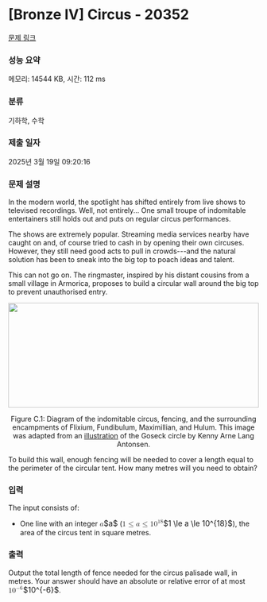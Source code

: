 # [Bronze IV] Circus - 20352 

[문제 링크](https://www.acmicpc.net/problem/20352) 

### 성능 요약

메모리: 14544 KB, 시간: 112 ms

### 분류

기하학, 수학

### 제출 일자

2025년 3월 19일 09:20:16

### 문제 설명

<p>In the modern world, the spotlight has shifted entirely from live shows to televised recordings.  Well, not entirely... One small troupe of indomitable entertainers still holds out and puts on regular circus performances.</p>

<p>The shows are extremely popular. Streaming media services nearby have caught on and, of course tried to cash in by opening their own circuses. However, they still need good acts to pull in crowds---and the natural solution has been to sneak into the big top to poach ideas and talent.</p>

<p>This can not go on. The ringmaster, inspired by his distant cousins from a small village in Armorica, proposes to build a circular wall around the big top to prevent unauthorised entry.</p>

<p style="text-align: center;"><img alt="" src="https://upload.acmicpc.net/392054f5-15e7-4ca1-99ea-9bf639b1d104/-/preview/" style="width: 504px; height: 211px;"></p>

<p style="text-align: center;">Figure C.1: Diagram of the indomitable circus, fencing, and the surrounding encampments of Flixium, Fundibulum, Maximillian, and Hulum. This image was adapted from an <a href="https://en.wikipedia.org/wiki/File:Goseck_circle,_Germany_4900_-_4700_BC.jpg">illustration</a> of the Goseck circle by Kenny Arne Lang Antonsen.</p>

<p>To build this wall, enough fencing will be needed to cover a length equal to the perimeter of the circular tent. How many metres will you need to obtain?</p>

### 입력 

 <p>The input consists of:</p>

<ul>
	<li>One line with an integer <mjx-container class="MathJax" jax="CHTML" style="font-size: 109%; position: relative;"><mjx-math class="MJX-TEX" aria-hidden="true"><mjx-mi class="mjx-i"><mjx-c class="mjx-c1D44E TEX-I"></mjx-c></mjx-mi></mjx-math><mjx-assistive-mml unselectable="on" display="inline"><math xmlns="http://www.w3.org/1998/Math/MathML"><mi>a</mi></math></mjx-assistive-mml><span aria-hidden="true" class="no-mathjax mjx-copytext">$a$</span></mjx-container> (<mjx-container class="MathJax" jax="CHTML" style="font-size: 109%; position: relative;"><mjx-math class="MJX-TEX" aria-hidden="true"><mjx-mn class="mjx-n"><mjx-c class="mjx-c31"></mjx-c></mjx-mn><mjx-mo class="mjx-n" space="4"><mjx-c class="mjx-c2264"></mjx-c></mjx-mo><mjx-mi class="mjx-i" space="4"><mjx-c class="mjx-c1D44E TEX-I"></mjx-c></mjx-mi><mjx-mo class="mjx-n" space="4"><mjx-c class="mjx-c2264"></mjx-c></mjx-mo><mjx-msup space="4"><mjx-mn class="mjx-n"><mjx-c class="mjx-c31"></mjx-c><mjx-c class="mjx-c30"></mjx-c></mjx-mn><mjx-script style="vertical-align: 0.393em;"><mjx-texatom size="s" texclass="ORD"><mjx-mn class="mjx-n"><mjx-c class="mjx-c31"></mjx-c><mjx-c class="mjx-c38"></mjx-c></mjx-mn></mjx-texatom></mjx-script></mjx-msup></mjx-math><mjx-assistive-mml unselectable="on" display="inline"><math xmlns="http://www.w3.org/1998/Math/MathML"><mn>1</mn><mo>≤</mo><mi>a</mi><mo>≤</mo><msup><mn>10</mn><mrow data-mjx-texclass="ORD"><mn>18</mn></mrow></msup></math></mjx-assistive-mml><span aria-hidden="true" class="no-mathjax mjx-copytext">$1 \le a \le 10^{18}$</span></mjx-container>), the area of the circus tent in square metres.</li>
</ul>

### 출력 

 <p>Output the total length of fence needed for the circus palisade wall, in metres. Your answer should have an absolute or relative error of at most <mjx-container class="MathJax" jax="CHTML" style="font-size: 109%; position: relative;"><mjx-math class="MJX-TEX" aria-hidden="true"><mjx-msup><mjx-mn class="mjx-n"><mjx-c class="mjx-c31"></mjx-c><mjx-c class="mjx-c30"></mjx-c></mjx-mn><mjx-script style="vertical-align: 0.393em;"><mjx-texatom size="s" texclass="ORD"><mjx-mo class="mjx-n"><mjx-c class="mjx-c2212"></mjx-c></mjx-mo><mjx-mn class="mjx-n"><mjx-c class="mjx-c36"></mjx-c></mjx-mn></mjx-texatom></mjx-script></mjx-msup></mjx-math><mjx-assistive-mml unselectable="on" display="inline"><math xmlns="http://www.w3.org/1998/Math/MathML"><msup><mn>10</mn><mrow data-mjx-texclass="ORD"><mo>−</mo><mn>6</mn></mrow></msup></math></mjx-assistive-mml><span aria-hidden="true" class="no-mathjax mjx-copytext">$10^{-6}$</span></mjx-container>.</p>

